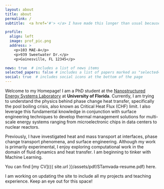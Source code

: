 ```yaml
---
layout: about
title: about
permalink: /
subtitle:  <a href='#'> </a> I have made this longer than usual because I have not had time to make it shorter. - Blaise Pascal

profile:
  align: left
  image: prof_pic.png
  address: >
    <p>103 MAE-A</p>
    <p>939 Sweetwater Dr.</p>
    <p>Gainesville, FL 12345</p>

news: true  # includes a list of news items
selected_papers: false # includes a list of papers marked as "selected={true}"
social: true  # includes social icons at the bottom of the page
---
```


Welcome to my Homepage! I am a PhD student at the [Nanostructured Energy Systems Laboratory](https://mae.ufl.edu/neslabs/index.html) at **University of Florida**. Currently, I am trying to understand the physics behind phase change heat transfer, specifically the pool boiling crisis, also known as Critical Heat Flux (CHF) limit. I also leverage this fundamental knowledge in conjunction with surface engineering techniques to develop thermal management solutions for multi-scale energy systems ranging from microelectronic chips in data centers to nuclear reactors.

Previously, I have investigated heat and mass transport at interfaces, phase change transport phenomena, and surface engineering. Although my work is primarily experimental, I enjoy exploring computational work in the domain of fluid dynamics and heat transfer. I am beginning to tinker with Machine Learning. 

You can find [my CV]({{ site.url }}/assets/pdf/STamvada-resume.pdf) here.

I am working on updating the site to include all my projects and teaching experience. Keep an eye out for this space!
